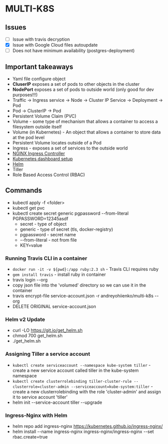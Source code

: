 # MULTI-K8S

## Issues
- [ ] Issue with travis decryption
- [x] Issue with Google Cloud files autoupdate
- [ ] Does not have minimum availability (postgres-deployment)

## Important takeaways
- Yaml file configure object
- **CluserIP** exposes a set of pods to other objects in the cluster
- **NodePort** exposes a set of pods to outside world (only good for dev purposes!!!)
- Traffic -> Ingress service -> Node -> Cluster IP Service -> Deployment -> Pod
- Pod -> ClusterIP -> Pod
- Persistent Volume Claim (PVC)
- Volume - some type of mechanism that allows a container to access a filesystem outside itself
- Volume (in Kubernetes) - An object that allows a container to store data at the pod level
- Persistent Volume locates outside of a Pod
- Ingress - exposes a set of services to the outside world
- [NGINX Ingress Controller](https://kubernetes.github.io/ingress-nginx/deploy/#provider-specific-steps)
- [Kubernetes dashboard setup](https://github.com/kubernetes/dashboard/tree/master/docs)
- [Helm](https://github.com/helm/helm)
- Tiller
- Role Based Access Control (RBAC)

## Commands
- kubectl apply -f \<folder> 
- kubectl get pvc
- kubectl create secret generic pgpassword --from-literal PGPASSWORD=12345asdf
  - secret - type of object
  - generic - type of secret (tls, docker-registry)
  - pgpassword - secret name
  - --from-literal - not from file
  - KEY=value

### Running Travis CLI in a container
- ```docker run -it -v ${pwd}:/app ruby:2.3 sh``` - Travis CLI requires ruby
- ```gem install travis``` - install ruby in container
- travis login --org
- copy json file into the 'volumed' directory so we can use it in the container
- travis encrypt-file service-account.json -r andreyohiienko/multi-k8s --org
- DELETE ORIGINAL service-account.json

### Helm v2 Update
- curl -LO https://git.io/get_helm.sh
- chmod 700 get_helm.sh
- ./get_helm.sh 

### Assigning Tiller a service account
- ```kubectl create serviceaccount --namespace kube-system tiller``` - create a new service account called tiller in the kube-system namespace
- ```kubectl create clusterrolebinding tiller-cluster-rule --clusterrole=cluster-admin --serviceaccount=kube-system:tiller``` - create a new clusterrolebinding with the role 'cluster-admin' and assign it to service account 'tiller'
- helm init --service-account tiller --upgrade

### Ingress-Nginx with Helm
- helm repo add ingress-nginx https://kubernetes.github.io/ingress-nginx/
- helm install --name ingress-nginx ingress-nginx/ingress-nginx --set rbac.create=true